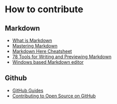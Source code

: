How to contribute
===================

## Markdown
* [What is Markdown](http://en.wikipedia.org/wiki/Markdown "What is Markdown")
* [Mastering Markdown](https://guides.github.com/features/mastering-markdown/ "Mastering Markdown")
* [Markdown Here Cheatsheet](https://github.com/adam-p/markdown-here/wiki/Markdown-Here-Cheatsheet "Markdown Here Cheatsheet")
* [78 Tools for Writing and Previewing Markdown](http://mashable.com/2013/06/24/markdown-tools/ "78 Tools for Writing and Previewing Markdown")
* [Windows based Markdown editor](http://markdownpad.com/ "Windows based Markdown editor")


## Github
* [GitHub Guides](https://guides.github.com/ "GitHub Guides")
* [Contributing to Open Source on GitHub](https://guides.github.com/activities/contributing-to-open-source/ "Contributing to Open Source on GitHub")
